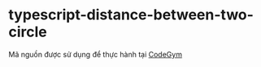 # typescript-distance-between-two-circle
Mã nguồn được sử dụng để thực hành tại [CodeGym](https://codegym.vn)
